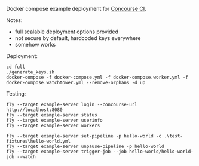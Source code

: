 Docker compose example deployment for [Concourse CI](https://concourse-ci.org/).

Notes:
- full scalable deployment options provided
- not secure by default, hardcoded keys everywhere
- somehow works

Deployment:

```
cd full
./generate_keys.sh
docker-compose -f docker-compose.yml -f docker-compose.worker.yml -f docker-compose.watchtower.yml --remove-orphans -d up
```

Testing:

```
fly --target example-server login --concourse-url http://localhost:8080
fly --target example-server status
fly --target example-server userinfo
fly --target example-server workers

fly --target example-server set-pipeline -p hello-world -c .\test-fixtures\hello-world.yml
fly --target example-server unpause-pipeline -p hello-world
fly --target example-server trigger-job --job hello-world/hello-world-job --watch
```
